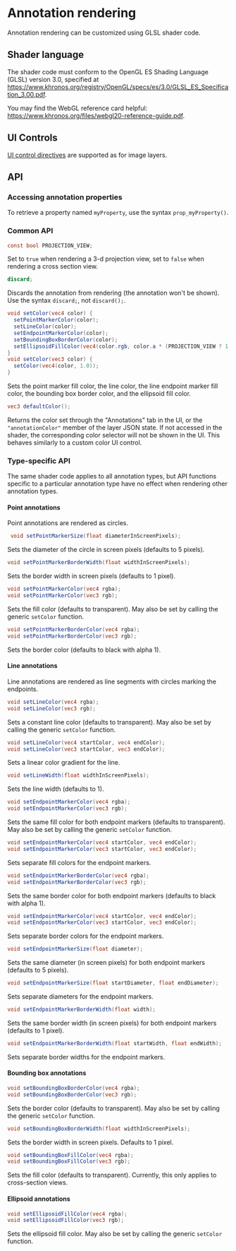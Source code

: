 # Annotation rendering

Annotation rendering can be customized using GLSL shader code.

## Shader language

The shader code must conform to the OpenGL ES Shading Language (GLSL) version 3.0, specified at <https://www.khronos.org/registry/OpenGL/specs/es/3.0/GLSL_ES_Specification_3.00.pdf>.

You may find the WebGL reference card helpful: <https://www.khronos.org/files/webgl20-reference-guide.pdf>.

## UI Controls

[UI control directives](../sliceview/image_layer_rendering.md#ui-controls) are supported as for image layers.

## API

### Accessing annotation properties

To retrieve a property named `myProperty`, use the syntax `prop_myProperty()`.

### Common API

```glsl
const bool PROJECTION_VIEW;
```
Set to `true` when rendering a 3-d projection view, set to `false` when rendering a cross section view.

```glsl
discard;
```
Discards the annotation from rendering (the annotation won't be shown).  Use the syntax `discard;`, not `discard();`.

```glsl
void setColor(vec4 color) {
  setPointMarkerColor(color);
  setLineColor(color);
  setEndpointMarkerColor(color);
  setBoundingBoxBorderColor(color);
  setEllipsoidFillColor(vec4(color.rgb, color.a * (PROJECTION_VIEW ? 1.0 : 0.5)));
}
void setColor(vec3 color) {
  setColor(vec4(color, 1.0));
}
```
Sets the point marker fill color, the line color, the line endpoint marker fill color, the bounding
box border color, and the ellipsoid fill color.

```glsl
vec3 defaultColor();
```
Returns the color set through the "Annotations" tab in the UI, or the `"annotationColor"` member of the layer JSON state.  If not accessed in the shader, the corresponding color selector will not be shown in the UI.  This behaves similarly to a custom color UI control.

### Type-specific API

The same shader code applies to all annotation types, but API functions specific to a particular
annotation type have no effect when rendering other annotation types.

#### Point annotations

Point annotations are rendered as circles.

```glsl
 void setPointMarkerSize(float diameterInScreenPixels);
```
Sets the diameter of the circle in screen pixels (defaults to 5 pixels).

```glsl
void setPointMarkerBorderWidth(float widthInScreenPixels);
```
Sets the border width in screen pixels (defaults to 1 pixel).

```glsl
void setPointMarkerColor(vec4 rgba);
void setPointMarkerColor(vec3 rgb);
```
Sets the fill color (defaults to transparent).  May also be set by calling the generic `setColor` function.

```glsl
void setPointMarkerBorderColor(vec4 rgba);
void setPointMarkerBorderColor(vec3 rgb);
```
Sets the border color (defaults to black with alpha 1).

#### Line annotations

Line annotations are rendered as line segments with circles marking the endpoints.

```glsl
void setLineColor(vec4 rgba);
void setLineColor(vec3 rgb);
```
Sets a constant line color (defaults to transparent).  May also be set by calling the generic `setColor` function.

```glsl
void setLineColor(vec4 startColor, vec4 endColor);
void setLineColor(vec3 startColor, vec3 endColor);
```
Sets a linear color gradient for the line.

```glsl
void setLineWidth(float widthInScreenPixels);
```
Sets the line width (defaults to 1).

```glsl
void setEndpointMarkerColor(vec4 rgba);
void setEndpointMarkerColor(vec3 rgb);
```
Sets the same fill color for both endpoint markers (defaults to transparent).  May also be set by calling the generic `setColor` function.

```glsl
void setEndpointMarkerColor(vec4 startColor, vec4 endColor);
void setEndpointMarkerColor(vec3 startColor, vec3 endColor);
```
Sets separate fill colors for the endpoint markers.

```glsl
void setEndpointMarkerBorderColor(vec4 rgba);
void setEndpointMarkerBorderColor(vec3 rgb);
```
Sets the same border color for both endpoint markers (defaults to black with alpha 1).

```glsl
void setEndpointMarkerColor(vec4 startColor, vec4 endColor);
void setEndpointMarkerColor(vec3 startColor, vec3 endColor);
```
Sets separate border colors for the endpoint markers.

```glsl
void setEndpointMarkerSize(float diameter);
```
Sets the same diameter (in screen pixels) for both endpoint markers (defaults to 5 pixels).

```glsl
void setEndpointMarkerSize(float startDiameter, float endDiameter);
```
Sets separate diameters for the endpoint markers.

```glsl
void setEndpointMarkerBorderWidth(float width);
```
Sets the same border width (in screen pixels) for both endpoint markers (defaults to 1 pixel).

```glsl
void setEndpointMarkerBorderWidth(float startWidth, float endWidth);
```
Sets separate border widths for the endpoint markers.

#### Bounding box annotations

```glsl
void setBoundingBoxBorderColor(vec4 rgba);
void setBoundingBoxBorderColor(vec3 rgb);
```
Sets the border color (defaults to transparent).  May also be set by calling the generic `setColor` function.

```glsl
void setBoundingBoxBorderWidth(float widthInScreenPixels);
```
Sets the border width in screen pixels.  Defaults to 1 pixel.

```glsl
void setBoundingBoxFillColor(vec4 rgba);
void setBoundingBoxFillColor(vec3 rgb);
```
Sets the fill color (defaults to transparent).  Currently, this only applies to cross-section views.

#### Ellipsoid annotations

```glsl
void setEllipsoidFillColor(vec4 rgba);
void setEllipsoidFillColor(vec3 rgb);
```
Sets the ellipsoid fill color.  May also be set by calling the generic `setColor` function.
